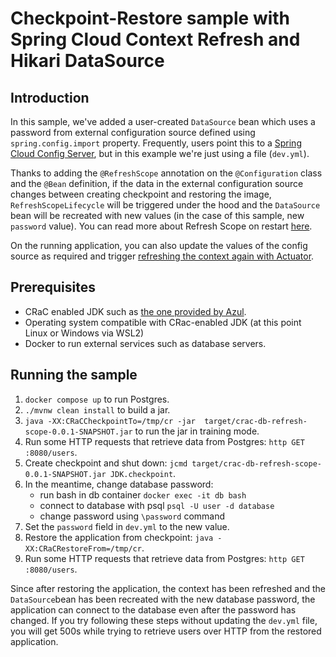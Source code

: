 # Checkpoint-Restore sample with Spring Cloud Context Refresh and Hikari DataSource


## Introduction

In this sample, we've added a user-created `DataSource` bean which uses a password from external configuration source defined using `spring.config.import` property. Frequently, users point this to a  [Spring Cloud Config Server](https://docs.spring.io/spring-cloud-config/reference/4.1/server.html), but in this example we're just using a file (`dev.yml`).

Thanks to adding the `@RefreshScope` annotation on the `@Configuration` class and the `@Bean` definition, if the data in the external configuration source changes between creating checkpoint and restoring the image, `RefreshScopeLifecycle` will be triggered under the hood and the `DataSource` bean will be recreated with new values (in the case of this sample, new `password` value). You can read more about Refresh Scope on restart [here](https://docs.spring.io/spring-cloud-commons/reference/4.1/spring-cloud-commons/application-context-services.html#_refresh_scope_on_restart).

On the running application, you can also update the values of the config source as required and trigger [refreshing the context again with Actuator](https://docs.spring.io/spring-cloud-commons/reference/4.1/spring-cloud-commons/application-context-services.html#refresh-scope).

## Prerequisites

- CRaC enabled JDK such as [the one provided by Azul](https://www.azul.com/downloads/?package=jdk-crac#zulu).
- Operating system compatible with CRac-enabled JDK (at this point Linux or Windows via WSL2)
- Docker to run external services such as database servers.

## Running the sample

1. `docker compose up` to run Postgres.
2. `./mvnw clean install` to build a jar.
3. `java -XX:CRaCCheckpointTo=/tmp/cr -jar  target/crac-db-refresh-scope-0.0.1-SNAPSHOT.jar` to run the jar in training mode.
4. Run some HTTP requests that retrieve data from Postgres:  `http GET :8080/users`.
5. Create checkpoint and shut down: `jcmd target/crac-db-refresh-scope-0.0.1-SNAPSHOT.jar JDK.checkpoint`.
6. In the meantime, change database password:
    - run bash in db container `docker exec -it db bash`
    - connect to database with psql `psql -U user -d database`
    - change password using `\password` command
7. Set the `password` field in `dev.yml` to the new value.
8. Restore the application from checkpoint: `java -XX:CRaCRestoreFrom=/tmp/cr`.
9. Run some HTTP requests that retrieve data from Postgres:  `http GET :8080/users`.

Since after restoring the application, the context has been refreshed and the `DataSource`bean has been recreated with the new database password, the application can connect to the database even after the password has changed. If you try following these steps without updating the `dev.yml` file, you will get 500s while trying to retrieve users over HTTP from the restored application.
